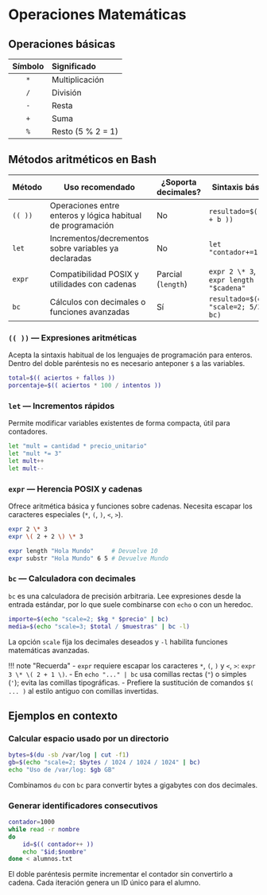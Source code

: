 # Operaciones Matemáticas

## Operaciones básicas

| Símbolo | Significado         |
| :-----: | :------------------ |
|   `*`   | Multiplicación      |
|   `/`   | División            |
|   `-`   | Resta               |
|   `+`   | Suma                |
|   `%`   | Resto (5 % 2 = 1)   |

## Métodos aritméticos en Bash

| Método  | Uso recomendado                                            | ¿Soporta decimales? | Sintaxis básica                               |
| ------- | ---------------------------------------------------------- | ------------------- | --------------------------------------------- |
| `(( ))` | Operaciones entre enteros y lógica habitual de programación | No                  | `resultado=$(( a + b ))`                      |
| `let`   | Incrementos/decrementos sobre variables ya declaradas       | No                  | `let "contador+=1"`                           |
| `expr`  | Compatibilidad POSIX y utilidades con cadenas               | Parcial (`length`)  | `expr 2 \* 3`, `expr length "$cadena"`        |
| `bc`    | Cálculos con decimales o funciones avanzadas                | Sí                  | `resultado=$(echo "scale=2; 5/3" \| bc)`      |

### `(( ))` — Expresiones aritméticas

Acepta la sintaxis habitual de los lenguajes de programación para enteros. Dentro del doble paréntesis no es necesario anteponer `$` a las variables.

```bash
total=$(( aciertos + fallos ))
porcentaje=$(( aciertos * 100 / intentos ))
```

### `let` — Incrementos rápidos

Permite modificar variables existentes de forma compacta, útil para contadores.

```bash
let "mult = cantidad * precio_unitario"
let "mult *= 3"
let mult++
let mult--
```

### `expr` — Herencia POSIX y cadenas

Ofrece aritmética básica y funciones sobre cadenas. Necesita escapar los caracteres especiales (`*`, `(`, `)`, `<`, `>`).

```bash
expr 2 \* 3
expr \( 2 + 2 \) \* 3

expr length "Hola Mundo"     # Devuelve 10
expr substr "Hola Mundo" 6 5 # Devuelve Mundo
```

### `bc` — Calculadora con decimales

`bc` es una calculadora de precisión arbitraria. Lee expresiones desde la entrada estándar, por lo que suele combinarse con `echo` o con un heredoc.

```bash
importe=$(echo "scale=2; $kg * $precio" | bc)
media=$(echo "scale=3; $total / $muestras" | bc -l)
```

La opción `scale` fija los decimales deseados y `-l` habilita funciones matemáticas avanzadas.

!!! note "Recuerda"
    - `expr` requiere escapar los caracteres `*`, `(`, `)` y `<`, `>`: `expr 3 \* \( 2 + 1 \)`.
    - En `echo "..." | bc` usa comillas rectas (`"`) o simples (`'`); evita las comillas tipográficas.
    - Prefiere la sustitución de comandos `$( ... )` al estilo antiguo con comillas invertidas.

## Ejemplos en contexto

### Calcular espacio usado por un directorio

```bash
bytes=$(du -sb /var/log | cut -f1)
gb=$(echo "scale=2; $bytes / 1024 / 1024 / 1024" | bc)
echo "Uso de /var/log: $gb GB"
```

Combinamos `du` con `bc` para convertir bytes a gigabytes con dos decimales.

### Generar identificadores consecutivos

```bash
contador=1000
while read -r nombre
do
    id=$(( contador++ ))
    echo "$id;$nombre"
done < alumnos.txt
```

El doble paréntesis permite incrementar el contador sin convertirlo a cadena. Cada iteración genera un ID único para el alumno.
